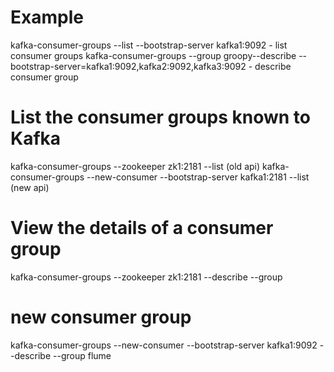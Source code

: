 # Example 
kafka-consumer-groups --list --bootstrap-server kafka1:9092 - list consumer groups
kafka-consumer-groups --group groopy--describe --bootstrap-server=kafka1:9092,kafka2:9092,kafka3:9092 - describe consumer group

# List the consumer groups known to Kafka
kafka-consumer-groups --zookeeper zk1:2181 --list (old api)
kafka-consumer-groups --new-consumer --bootstrap-server kafka1:2181 --list (new api)

# View the details of a consumer group
kafka-consumer-groups --zookeeper zk1:2181 --describe --group <group name>

# new consumer group
kafka-consumer-groups --new-consumer --bootstrap-server kafka1:9092 --describe --group flume